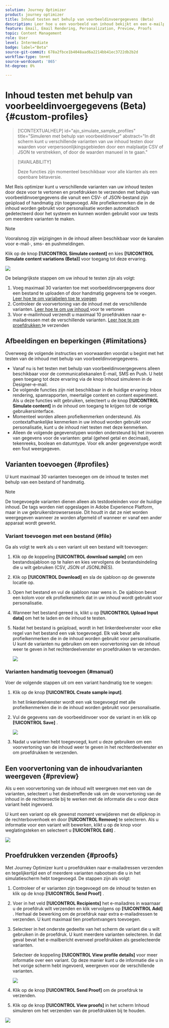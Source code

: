 ```yaml
---
solution: Journey Optimizer
product: journey optimizer
title: Inhoud testen met behulp van voorbeeldinvoergegevens (Beta)
description: Leer hoe u een voorbeeld van inhoud bekijkt en een e-mailproefdruk verzendt met voorbeeldinvoergegevens uit een CSV- of JSON-bestand of die u handmatig toevoegt.
feature: Email, Email Rendering, Personalization, Preview, Proofs
topic: Content Management
role: User
level: Intermediate
badge: label="Beta"
source-git-commit: 678a2fbce1b4048aad6a2214bb41ec3722db2b2d
workflow-type: tm+mt
source-wordcount: '865'
ht-degree: 0%

---
```



# Inhoud testen met behulp van voorbeeldinvoergegevens (Beta) {#custom-profiles}

>[!CONTEXTUALHELP]
>id="ajo_simulate_sample_profiles"
>title="Simuleren met behulp van voorbeeldinvoer"
>abstract="In dit scherm kunt u verschillende varianten van uw inhoud testen door waarden voor verpersoonlijkingsgebieden door een malplaatje CSV of JSON te verstrekken, of door de waarden manueel in te gaan."

>[!AVAILABILITY]
>
>Deze functies zijn momenteel beschikbaar voor alle klanten als een openbare bètaversie.

Met Reis optimizer kunt u verschillende varianten van uw inhoud testen door deze voor te vertonen en proefdrukken te verzenden met behulp van voorbeeldinvoergegevens die vanuit een CSV- of JSON-bestand zijn geüpload of handmatig zijn toegevoegd. Alle profielkenmerken die in de inhoud worden gebruikt voor personalisatie worden automatisch gedetecteerd door het systeem en kunnen worden gebruikt voor uw tests om meerdere varianten te maken.

>[!NOTE]
>
>Vooralsnog zijn wijzigingen in de inhoud alleen beschikbaar voor de kanalen voor e-mail-, sms- en pushmeldingen.

Klik op de knop **[!UICONTROL Simulate content]** en kies **[!UICONTROL Simulate content variations (Beta)]** voor toegang tot deze ervaring.

![](assets/simulate-sample.png)

De belangrijkste stappen om uw inhoud te testen zijn als volgt:

1. Voeg maximaal 30 varianten toe met voorbeeldinvoergegevens door een bestand te uploaden of door handmatig gegevens toe te voegen. [ Leer hoe te om variabelen toe te voegen ](#profiles)
1. Controleer de voorvertoning van de inhoud met de verschillende varianten. [ Leer hoe te om uw inhoud ](#preview) voor te vertonen
1. Voor e-mailinhoud verzendt u maximaal 10 proefdrukken naar e-mailadressen met de verschillende varianten. [ Leer hoe te om proefdrukken ](#proofs) te verzenden


## Afbeeldingen en beperkingen {#limitations}

Overweeg de volgende instructies en voorwaarden voordat u begint met het testen van de inhoud met behulp van voorbeeldinvoergegevens.

* Vanaf nu is het testen met behulp van voorbeeldinvoergegevens alleen beschikbaar voor de communicatiekanalen E-mail, SMS en Push. U hebt geen toegang tot deze ervaring via de knop Inhoud simuleren in de Designer-e-mail.
* De volgende functies zijn niet beschikbaar in de huidige ervaring: Inbox rendering, spamrapporten, meertalige content en content experiment. Als u deze functies wilt gebruiken, selecteert u de knop **[!UICONTROL Simulate content]** in de inhoud om toegang te krijgen tot de vorige gebruikersinterface.
* Momenteel worden alleen profielkenmerken ondersteund. Als contextafhankelijke kenmerken in uw inhoud worden gebruikt voor personalisatie, kunt u de inhoud niet testen met deze kenmerken.
* Alleen de volgende gegevenstypen worden ondersteund bij het invoeren van gegevens voor de varianten: getal (geheel getal en decimaal), tekenreeks, boolean en datumtype. Voor elk ander gegevenstype wordt een fout weergegeven.

## Varianten toevoegen {#profiles}

U kunt maximaal 30 varianten toevoegen om de inhoud te testen met behulp van een bestand of handmatig.

>[!NOTE]
>
>De toegevoegde varianten dienen alleen als testdoeleinden voor de huidige inhoud. De tags worden niet opgeslagen in Adobe Experience Platform, maar in uw gebruikersbrowsersessie. Dit houdt in dat ze niet worden weergegeven wanneer ze worden afgemeld of wanneer er vanaf een ander apparaat wordt gewerkt.

### Variant toevoegen met een bestand {#file}

Ga als volgt te werk als u een variant uit een bestand wilt toevoegen:

1. Klik op de koppeling **[!UICONTROL download sample]** om een bestandssjabloon op te halen en kies vervolgens de bestandsindeling die u wilt gebruiken (CSV, JSON of JSONLINES).

1. Klik op **[!UICONTROL Download]** en sla de sjabloon op de gewenste locatie op.

1. Open het bestand en vul de sjabloon naar wens in. De sjabloon bevat een kolom voor elk profielkenmerk dat in uw inhoud wordt gebruikt voor personalisatie.

1. Wanneer het bestand gereed is, klikt u op **[!UICONTROL Upload Input data]** om het te laden en de inhoud te testen.

1. Nadat het bestand is geüpload, wordt in het linkerdeelvenster voor elke regel van het bestand een vak toegevoegd. Elk vak bevat alle profielkenmerken die in de inhoud worden gebruikt voor personalisatie. U kunt de varianten nu gebruiken om een voorvertoning van de inhoud weer te geven in het rechterdeelvenster en proefdrukken te verzenden.

   ![](assets/simulate-custom-variants.png)

### Varianten handmatig toevoegen {#manual}

Voer de volgende stappen uit om een variant handmatig toe te voegen:

1. Klik op de knop **[!UICONTROL Create sample input]**.

   In het linkerdeelvenster wordt een vak toegevoegd met alle profielkenmerken die in de inhoud worden gebruikt voor personalisatie.

1. Vul de gegevens van de voorbeeldinvoer voor de variant in en klik op **[!UICONTROL Save]** .

   ![](assets/simulate-custom-add.png)

1. Nadat u varianten hebt toegevoegd, kunt u deze gebruiken om een voorvertoning van de inhoud weer te geven in het rechterdeelvenster en om proefdrukken te verzenden.

## Een voorvertoning van de inhoudvarianten weergeven {#preview}

Als u een voorvertoning van de inhoud wilt weergeven met een van de varianten, selecteert u het desbetreffende vak om de voorvertoning van de inhoud in de rechtersectie bij te werken met de informatie die u voor deze variant hebt ingevoerd.

U kunt een variant op elk gewenst moment verwijderen met de ellipknop in de rechterbovenhoek en door **[!UICONTROL Remove]** te selecteren. Als u informatie voor een variant wilt bewerken, klikt u op de knop voor weglatingsteken en selecteert u **[!UICONTROL Edit]** .

![](assets/simulate-custom-boxes.png)

## Proefdrukken verzenden {#proofs}

Met Journey Optimizer kunt u proefdrukken naar e-mailadressen verzenden en tegelijkertijd een of meerdere varianten nabootsen die u in het simulatiescherm hebt toegevoegd. De stappen zijn als volgt:

1. Controleer of er varianten zijn toegevoegd om de inhoud te testen en klik op de knop **[!UICONTROL Send Proof]** .

1. Voer in het veld **[!UICONTROL Recipients]** het e-mailadres in waarnaar u de proefdruk wilt verzenden en klik vervolgens op **[!UICONTROL Add]** . Herhaal de bewerking om de proefdruk naar extra e-mailadressen te verzenden. U kunt maximaal tien proefontvangers toevoegen.

1. Selecteer in het onderste gedeelte van het scherm de variant die u wilt gebruiken in de proefdruk. U kunt meerdere varianten selecteren. In dat geval bevat het e-mailbericht evenveel proefdrukken als geselecteerde varianten.

   Selecteer de koppeling **[!UICONTROL View profile details]** voor meer informatie over een variant. Op deze manier kunt u de informatie die u in het vorige scherm hebt ingevoerd, weergeven voor de verschillende varianten.

   ![](assets/simulate-custom-proofs.png)

1. Klik op de knop **[!UICONTROL Send Proof]** om de proefdruk te verzenden.

1. Klik op de knop **[!UICONTROL View proofs]** in het scherm Inhoud simuleren om het verzenden van de proefdrukken bij te houden.

![](assets/simulate-custom-sent-proofs.png)
